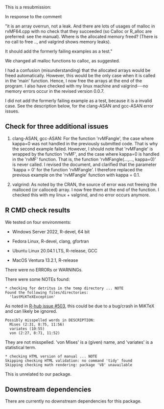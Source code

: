 This is a resubmission:

In response to the comment

"it is an array overrun, not a leak.  And there are lots of usages of 
malloc in rvMF64.cpp with no check that they succeeded (so Calloc or 
R_alloc are preferred: see the manual).  Where is the allocated memory 
freed? (There is no call to free .., and valgrind shows memory leaks).

It should add the formerly failing examples as a test."

We changed all malloc functions to calloc, as suggested.

I had a confusion (misunderstanding) that the allocated arrays would be freed automatically.
However, this would be the only case when it is called in the 'main' function.
Hence, I now free the arrays at the end of the program.
I also have checked with my linux machine and valgrind---no memory errors occur in the revised version 0.0.7. 

I did not add the formerly failing example as a test, because it is a invalid case. See the description below, for the clang-ASAN and gcc-ASAN error issues.

## Check for three additional issues

1. clang-ASAN, gcc-ASAN: For the function 'rvMFangle', the case where kappa=0 was not handled in the previously 
submitted code. That is why the second example failed. However, I should note that 'rvMFangle' is wrapped by the function
'rvMF', and the case where kappa=0 is handled in the 'rvMF' function. That is, the function 'rvMFangle(...,..., kappa=0)'
is never called. I revised the document, and clarified that the parameter 'kappa > 0' for the function 'rvMFangle'.
I therefore replaced the previous example on the 'rvMFangle' function with kappa = 0.1.

2. valgrind: As noted by the CRAN, the source of error was not freeing the malloced (or calloced) array.
I now free them at the end of the function. I checked this with my linux + valgrind, and no error occurs anymore.

## R CMD check results

We tested on four environments:

-   Windows Server 2022, R-devel, 64 bit

-   Fedora Linux, R-devel, clang, gfortran

-   Ubuntu Linux 20.04.1 LTS, R-release, GCC

-   MacOS Ventura 13.2.1, R-release

There were no ERRORs or WARNINGs.

There were some NOTEs found:

    * checking for detritus in the temp directory ... NOTE
    Found the following files/directories:
      'lastMiKTeXException'

As noted in [R-hub issue #503](https://github.com/r-hub/rhub/issues/503), this could be due to a bug/crash in MiKTeX and can likely be ignored.

    Possibly misspelled words in DESCRIPTION:
      Mises (2:31, 8:75, 11:56)
      variates (10:55)
      von (2:27, 8:71, 11:52)

They are not misspelled. 'von Mises' is a (given) name, and 'variates' is a statistical term.

    * checking HTML version of manual ... NOTE
    Skipping checking HTML validation: no command 'tidy' found
    Skipping checking math rendering: package 'V8' unavailable

This is unrelated to our package.

## Downstream dependencies

There are currently no downstream dependencies for this package.
